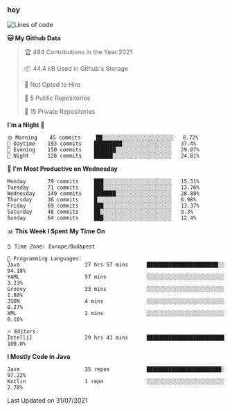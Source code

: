 ### hey

<!--START_SECTION:waka-->
![Lines of code](https://img.shields.io/badge/From%20Hello%20World%20I%27ve%20Written-70408%20lines%20of%20code-blue)

**🐱 My Github Data** 

> 🏆 484 Contributions in the Year 2021
 > 
> 📦 44.4 kB Used in Github's Storage 
 > 
> 🚫 Not Opted to Hire
 > 
> 📜 5 Public Repositories 
 > 
> 🔑 15 Private Repositories  
 > 
**I'm a Night 🦉** 

```text
🌞 Morning    45 commits     ██░░░░░░░░░░░░░░░░░░░░░░░   8.72% 
🌆 Daytime    193 commits    █████████░░░░░░░░░░░░░░░░   37.4% 
🌃 Evening    150 commits    ███████░░░░░░░░░░░░░░░░░░   29.07% 
🌙 Night      128 commits    ██████░░░░░░░░░░░░░░░░░░░   24.81%

```
📅 **I'm Most Productive on Wednesday** 

```text
Monday       79 commits     ███░░░░░░░░░░░░░░░░░░░░░░   15.31% 
Tuesday      71 commits     ███░░░░░░░░░░░░░░░░░░░░░░   13.76% 
Wednesday    149 commits    ███████░░░░░░░░░░░░░░░░░░   28.88% 
Thursday     36 commits     █░░░░░░░░░░░░░░░░░░░░░░░░   6.98% 
Friday       69 commits     ███░░░░░░░░░░░░░░░░░░░░░░   13.37% 
Saturday     48 commits     ██░░░░░░░░░░░░░░░░░░░░░░░   9.3% 
Sunday       64 commits     ███░░░░░░░░░░░░░░░░░░░░░░   12.4%

```


📊 **This Week I Spent My Time On** 

```text
⌚︎ Time Zone: Europe/Budapest

💬 Programming Languages: 
Java                     27 hrs 57 mins      ███████████████████████░░   94.18% 
YAML                     57 mins             ░░░░░░░░░░░░░░░░░░░░░░░░░   3.23% 
Groovy                   33 mins             ░░░░░░░░░░░░░░░░░░░░░░░░░   1.88% 
JSON                     4 mins              ░░░░░░░░░░░░░░░░░░░░░░░░░   0.27% 
XML                      2 mins              ░░░░░░░░░░░░░░░░░░░░░░░░░   0.16%

🔥 Editors: 
IntelliJ                 29 hrs 41 mins      █████████████████████████   100.0%

```

**I Mostly Code in Java** 

```text
Java                     35 repos            ████████████████████████░   97.22% 
Kotlin                   1 repo              ░░░░░░░░░░░░░░░░░░░░░░░░░   2.78%

```



 Last Updated on 31/07/2021
<!--END_SECTION:waka-->
